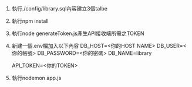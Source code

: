 1. 執行./config/library.sql內容建立3個talbe
2. 執行npm install
3. 執行node generateToken.js產生API接收端所需之TOKEN
4. 新建一個.env檔加入以下內容
   DB_HOST=<你的HOST NAME>
   DB_USER=<你的帳號>
   DB_PASSWORD=<你的密碼>
   DB_NAME=library

   API_TOKEN=<你的TOKEN>
5. 執行nodemon app.js
